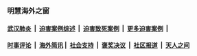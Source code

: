
### 明慧海外之窗

####  [武汉肺炎](indexes/365.md?t=02260200) &nbsp;|&nbsp;  [迫害案例综述](indexes/328.md?t=02260200) &nbsp;|&nbsp; [迫害致死案例](indexes/277.md?t=02260200)  &nbsp;|&nbsp; [更多迫害案例](indexes/81.md?t=02260200)  &nbsp;|&nbsp; 
####  [时事评论](indexes/19.md?t=02260200) &nbsp;|&nbsp; [海外简讯](indexes/245.md?t=02260200)&nbsp;|&nbsp;  [社会支持](indexes/140.md?t=02260200) &nbsp;|&nbsp; [褒奖决议](indexes/282.md?t=02260200) &nbsp;|&nbsp; [社区报道](indexes/91.md?t=02260200)  &nbsp;|&nbsp; [天人之间](indexes/78.md?t=02260200) 

